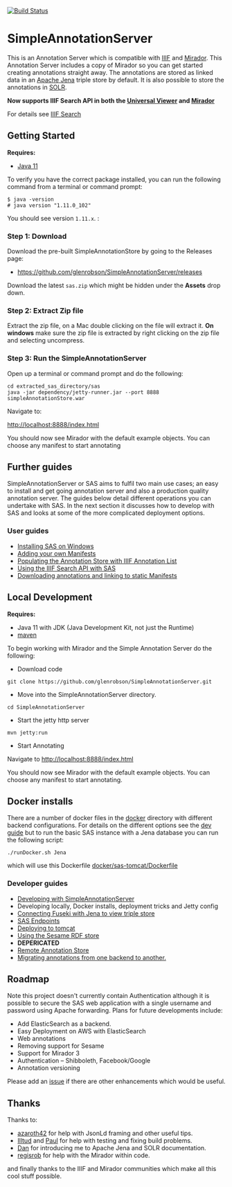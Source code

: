 [![Build Status](https://travis-ci.org/glenrobson/SimpleAnnotationServer.svg?branch=master)](https://travis-ci.org/glenrobson/SimpleAnnotationServer)

# SimpleAnnotationServer
This is an Annotation Server which is compatible with [IIIF](http://iiif.io) and [Mirador](https://github.com/IIIF/mirador). This Annotation Server includes
a copy of Mirador so you can get started creating annotations straight away. The annotations are stored as linked data in an [Apache Jena](https://jena.apache.org/) triple store by default. It is also possible to store the annotations in [SOLR](doc/Solr.md).

**Now supports IIIF Search API in both the [Universal Viewer](http://universalviewer.io/) and [Mirador](http://projectmirador.org/)**

For details see [IIIF Search](doc/IIIFSearch.md)

## Getting Started
**Requires:**
 * [Java 11](https://www.oracle.com/technetwork/java/javase/downloads/jdk11-downloads-5066655.html)

To verify you have the correct package installed, you can run the following command from a terminal or command prompt:
```
$ java -version
# java version "1.11.0_102"
```
You should see version `1.11.x`. :

### Step 1: Download

Download the pre-built SimpleAnnotationStore by going to the Releases page:

 * https://github.com/glenrobson/SimpleAnnotationServer/releases

Download the latest `sas.zip` which might be hidden under the **Assets** drop down.

### Step 2: Extract Zip file

Extract the zip file, on a Mac double clicking on the file will extract it. **On windows** make sure the zip file is extracted by right clicking on the zip file and selecting uncompress.

### Step 3: Run the SimpleAnnotationServer

Open up a terminal or command prompt and do the following:

```
cd extracted_sas_directory/sas
java -jar dependency/jetty-runner.jar --port 8888 simpleAnnotationStore.war
```

Navigate to:

[http://localhost:8888/index.html](http://0.0.0.0:8888/index.html)

You should now see Mirador with the default example objects. You can choose any manifest to start annotating

## Further guides

SimpleAnnotationServer or SAS aims to fulfil two main use cases; an easy to install and get going annotation server and also a production quality annotation server. The guides below detail different operations you can undertake with SAS. In the next section it discusses how to develop with SAS and looks at some of the more complicated deployment options.

### User guides

 * [Installing SAS on Windows](doc/Windows.md)
 * [Adding your own Manifests](doc/NewManifests.md)
 * [Populating the Annotation Store with IIIF Annotation List](doc/PopulatingAnnotations.md)
 * [Using the IIIF Search API with SAS](doc/IIIFSearch.md)
 * [Downloading annotations and linking to static Manifests](doc/DownloadAnnotations.md)

## Local Development
**Requires:**
 * Java 11 with JDK (Java Development Kit, not just the Runtime)
 * [maven](https://maven.apache.org/)

To begin working with Mirador and the Simple Annotation Server do the following:

 * Download code

```git clone https://github.com/glenrobson/SimpleAnnotationServer.git```

 * Move into the SimpleAnnotationServer directory.

```cd SimpleAnnotationServer```

 * Start the jetty http server

```mvn jetty:run```

 * Start Annotating

Navigate to [http://localhost:8888/index.html](http://0.0.0.0:8888/index.html)

You should now see Mirador with the default example objects. You can choose any manifest to start annotating.

## Docker installs

There are a number of docker files in the [docker](docker/) directory with different backend configurations. For details on the different options see the [dev guide](doc/DevGuide.md#Docker) but to run the basic SAS instance with a Jena database you can run the following script:

```
./runDocker.sh Jena
```

which will use this Dockerfile [docker/sas-tomcat/Dockerfile](docker/sas-tomcat/Dockerfile)

### Developer guides

 * [Developing with SimpleAnnotationServer](doc/DevGuide.md)
  * Developing locally, Docker installs, deployment tricks and Jetty config
 * [Connecting Fuseki with Jena to view triple store](doc/FusekiJena.md)
 * [SAS Endpoints](doc/Endpoints.md)
 * [Deploying to tomcat](doc/tomcat.md)
 * [Using the Sesame RDF store](doc/Sesame.md)
  * **DEPERICATED**
 * [Remote Annotation Store](doc/RemoteStore.md)
 * [Migrating annotations from one backend to another.](doc/MigratingData.md)

## Roadmap

Note this project doesn't currently contain Authentication although it is possible to secure the SAS web application with a single username and password using Apache forwarding. Plans for future developments include:

 * Add ElasticSearch as a backend.
 * Easy Deployment on AWS with ElasticSearch
 * Web annotations
 * Removing support for Sesame
 * Support for Mirador 3
 * Authentication – Shibboleth, Facebook/Google
 * Annotation versioning

Please add an [issue](https://github.com/glenrobson/SimpleAnnotationServer/issues) if there are other enhancements which would be useful.

## Thanks

Thanks to:

 * [azaroth42](https://github.com/azaroth42) for help with JsonLd framing and other useful tips.
 * [Illtud](https://github.com/illtud) and [Paul](https://twitter.com/sankesolutions) for help with testing and fixing build problems.
 * [Dan](https://twitter.com/Surfrdan) for introducing me to Apache Jena and SOLR documentation.
 * [regisrob](https://github.com/regisrob) for help with the Mirador within code.

and finally thanks to the IIIF and Mirador communities which make all this cool stuff possible.

